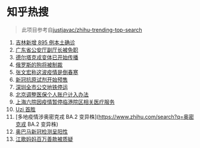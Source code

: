 # 知乎热搜

> 此项目参考自[justjavac/zhihu-trending-top-search](https://github.com/justjavac/zhihu-trending-top-search/blob/main/utils.ts)

<!-- BEGIN -->
  <!-- 最后更新时间:Tue Mar 15 2022 03:13:31 GMT+0000 (Coordinated Universal Time) -->
  1. [吉林新增 895 例本土确诊](https://www.zhihu.com/search?q=吉林疫情)
1. [广东省公安厅副厅长被免职](https://www.zhihu.com/search?q=广东省公安厅副厅长被免职)
1. [德尔塔克戎变体已开始传播](https://www.zhihu.com/search?q=德尔塔克戎)
1. [俄罗斯的狗将被制裁](https://www.zhihu.com/search?q=俄罗斯的狗)
1. [张文宏称这波疫情是倒春寒](https://www.zhihu.com/search?q=张文宏)
1. [新冠抗原试剂开始预售](https://www.zhihu.com/search?q=新冠抗原试剂)
1. [深圳全市公交地铁停运](https://www.zhihu.com/search?q=深圳全市公交地铁停运)
1. [北京调整医保个人账户计入办法](https://www.zhihu.com/search?q=北京医保)
1. [上海六院因疫情暂停临港院区相关医疗服务](https://www.zhihu.com/search?q=上海六院)
1. [Uzi 首胜](https://www.zhihu.com/search?q=uzi)
1. [多地疫情涉奥密克戎 BA.2 变异株](https://www.zhihu.com/search?q=奥密克戎 BA.2 变异株)
1. [奥巴马新冠检测呈阳性](https://www.zhihu.com/search?q=奥巴马)
1. [江歌妈妈百万善款被质疑](https://www.zhihu.com/search?q=江歌妈妈)
  <!-- END -->